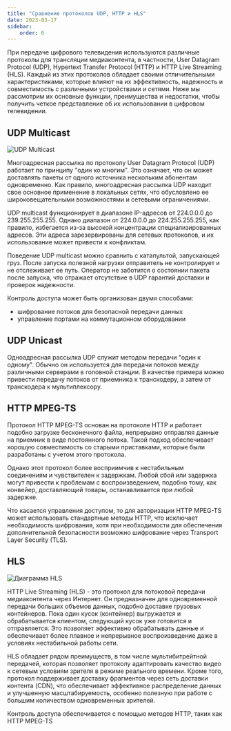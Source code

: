 ```yaml
---
title: "Сравнение протоколов UDP, HTTP и HLS"
date: 2023-03-17
sidebar:
    order: 6
---
```


При передаче цифрового телевидения используются различные протоколы для трансляции медиаконтента, в частности, User Datagram Protocol (UDP), Hypertext Transfer Protocol (HTTP) и HTTP Live Streaming (HLS). Каждый из этих протоколов обладает своими отличительными характеристиками, которые влияют на их эффективность, надежность и совместимость с различными устройствами и сетями. Ниже мы рассмотрим их основные функции, преимущества и недостатки, чтобы получить четкое представление об их использовании в цифровом телевидении.

## UDP Multicast[](/ru/misc/articles/protocols/udp-vs-http#udp-multicast)

![UDP Multicast](https://cdn.cesbo.com/help/astra/delivery/udp.svg)

Многоадресная рассылка по протоколу User Datagram Protocol (UDP) работает по принципу "один ко многим". Это означает, что он может доставлять пакеты от одного источника нескольким абонентам одновременно. Как правило, многоадресная рассылка UDP находит свое основное применение в локальных сетях, что обусловлено ее широковещательными возможностями и сетевыми ограничениями.

UDP multicast функционирует в диапазоне IP-адресов от 224.0.0.0 до 239.255.255.255. Однако диапазон от 224.0.0.0 до 224.255.255.255, как правило, избегается из-за высокой концентрации специализированных адресов. Эти адреса зарезервированы для сетевых протоколов, и их использование может привести к конфликтам.

Поведение UDP multicast можно сравнить с катапультой, запускающей груз. После запуска полезной нагрузки отправитель не контролирует и не отслеживает ее путь. Оператор не заботится о состоянии пакета после запуска, что отражает отсутствие в UDP гарантий доставки и проверок надежности.

Контроль доступа может быть организован двумя способами:

- шифрование потоков для безопасной передачи данных
- управление портами на коммутационном оборудовании

## UDP Unicast[](/ru/misc/articles/protocols/udp-vs-http#udp-unicast)

Одноадресная рассылка UDP служит методом передачи "один к одному". Обычно он используется для передачи потоков между различными серверами в головной станции. В качестве примера можно привести передачу потоков от приемника к транскодеру, а затем от транскодера к мультиплексору.

## HTTP MPEG-TS[](/ru/misc/articles/protocols/udp-vs-http#http-mpeg-ts)

Протокол HTTP MPEG-TS основан на протоколе HTTP и работает подобно загрузке бесконечного файла, непрерывно отправляя данные на приемник в виде постоянного потока. Такой подход обеспечивает хорошую совместимость со старыми приставками, которые были разработаны с учетом этого протокола.

Однако этот протокол более восприимчив к нестабильным соединениям и чувствителен к задержкам. Любой сбой или задержка могут привести к проблемам с воспроизведением, подобно тому, как конвейер, доставляющий товары, останавливается при любой задержке.

Что касается управления доступом, то для авторизации HTTP MPEG-TS может использовать стандартные методы HTTP, что исключает необходимость шифрования, хотя при необходимости для обеспечения дополнительной безопасности возможно шифрование через Transport Layer Security (TLS).

## HLS[](/ru/misc/articles/protocols/udp-vs-http#hls)

![Диаграмма HLS](https://cdn.cesbo.com/help/astra/delivery/http-hls/hls-segmenter/diagram.svg)

HTTP Live Streaming (HLS) - это протокол для потоковой передачи медиаконтента через Интернет. Он предназначен для одновременной передачи больших объемов данных, подобно доставке грузовых контейнеров. Пока один кусок (контейнер) выгружается и обрабатывается клиентом, следующий кусок уже готовится и отправляется. Это позволяет эффективно обрабатывать данные и обеспечивает более плавное и непрерывное воспроизведение даже в условиях нестабильной работы сети.

HLS обладает рядом преимуществ, в том числе мультибитрейтной передачей, которая позволяет протоколу адаптировать качество видео к сетевым условиям зрителя в режиме реального времени. Кроме того, протокол поддерживает доставку фрагментов через сеть доставки контента (CDN), что обеспечивает эффективное распределение данных и улучшенную масштабируемость, особенно полезную при работе с большим количеством одновременных зрителей.

Контроль доступа обеспечивается с помощью методов HTTP, таких как HTTP MPEG-TS
